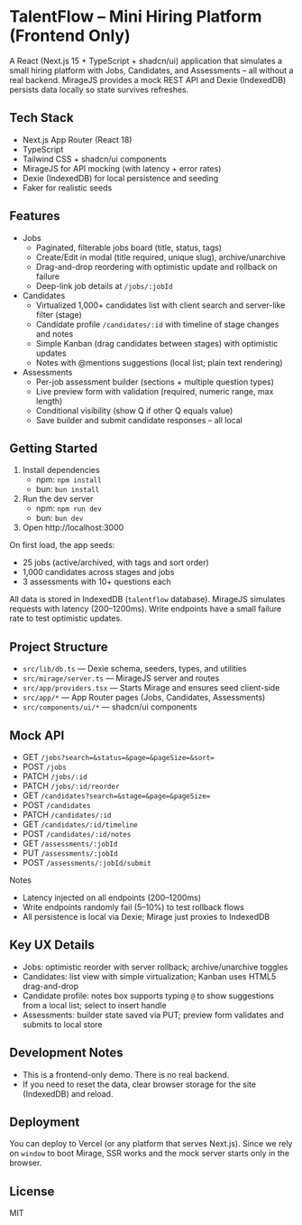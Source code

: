 # TalentFlow – Mini Hiring Platform (Frontend Only)

A React (Next.js 15 + TypeScript + shadcn/ui) application that simulates a small hiring platform with Jobs, Candidates, and Assessments – all without a real backend. MirageJS provides a mock REST API and Dexie (IndexedDB) persists data locally so state survives refreshes.

## Tech Stack
- Next.js App Router (React 18)
- TypeScript
- Tailwind CSS + shadcn/ui components
- MirageJS for API mocking (with latency + error rates)
- Dexie (IndexedDB) for local persistence and seeding
- Faker for realistic seeds

## Features
- Jobs
  - Paginated, filterable jobs board (title, status, tags)
  - Create/Edit in modal (title required, unique slug), archive/unarchive
  - Drag-and-drop reordering with optimistic update and rollback on failure
  - Deep-link job details at `/jobs/:jobId`
- Candidates
  - Virtualized 1,000+ candidates list with client search and server-like filter (stage)
  - Candidate profile `/candidates/:id` with timeline of stage changes and notes
  - Simple Kanban (drag candidates between stages) with optimistic updates
  - Notes with @mentions suggestions (local list; plain text rendering)
- Assessments
  - Per-job assessment builder (sections + multiple question types)
  - Live preview form with validation (required, numeric range, max length)
  - Conditional visibility (show Q if other Q equals value)
  - Save builder and submit candidate responses – all local

## Getting Started
1. Install dependencies
   - npm: `npm install`
   - bun: `bun install`
2. Run the dev server
   - npm: `npm run dev`
   - bun: `bun dev`
3. Open http://localhost:3000

On first load, the app seeds:
- 25 jobs (active/archived, with tags and sort order)
- 1,000 candidates across stages and jobs
- 3 assessments with 10+ questions each

All data is stored in IndexedDB (`talentflow` database). MirageJS simulates requests with latency (200–1200ms). Write endpoints have a small failure rate to test optimistic updates.

## Project Structure
- `src/lib/db.ts` — Dexie schema, seeders, types, and utilities
- `src/mirage/server.ts` — MirageJS server and routes
- `src/app/providers.tsx` — Starts Mirage and ensures seed client-side
- `src/app/*` — App Router pages (Jobs, Candidates, Assessments)
- `src/components/ui/*` — shadcn/ui components

## Mock API
- GET `/jobs?search=&status=&page=&pageSize=&sort=`
- POST `/jobs`
- PATCH `/jobs/:id`
- PATCH `/jobs/:id/reorder`
- GET `/candidates?search=&stage=&page=&pageSize=`
- POST `/candidates`
- PATCH `/candidates/:id`
- GET `/candidates/:id/timeline`
- POST `/candidates/:id/notes`
- GET `/assessments/:jobId`
- PUT `/assessments/:jobId`
- POST `/assessments/:jobId/submit`

Notes
- Latency injected on all endpoints (200–1200ms)
- Write endpoints randomly fail (5–10%) to test rollback flows
- All persistence is local via Dexie; Mirage just proxies to IndexedDB

## Key UX Details
- Jobs: optimistic reorder with server rollback; archive/unarchive toggles
- Candidates: list view with simple virtualization; Kanban uses HTML5 drag-and-drop
- Candidate profile: notes box supports typing `@` to show suggestions from a local list; select to insert handle
- Assessments: builder state saved via PUT; preview form validates and submits to local store

## Development Notes
- This is a frontend-only demo. There is no real backend.
- If you need to reset the data, clear browser storage for the site (IndexedDB) and reload.

## Deployment
You can deploy to Vercel (or any platform that serves Next.js). Since we rely on `window` to boot Mirage, SSR works and the mock server starts only in the browser.

## License
MIT
